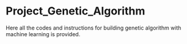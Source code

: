 # Project_Genetic_Algorithm
Here all the codes and instructions for building genetic algorithm with machine learning is provided.
